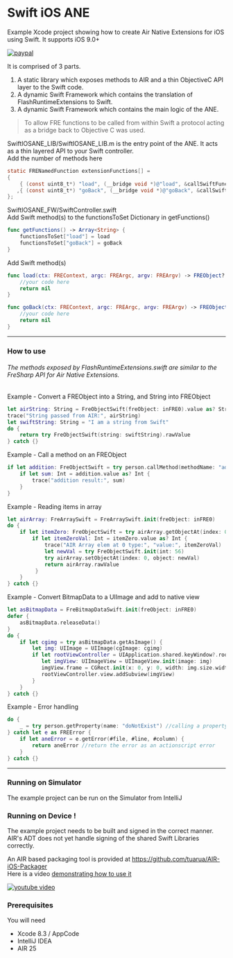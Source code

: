 # Swift iOS ANE  

Example Xcode project showing how to create Air Native Extensions for iOS using Swift.
It supports iOS 9.0+

[![paypal](https://www.paypalobjects.com/en_US/i/btn/btn_donateCC_LG.gif)](https://www.paypal.com/cgi-bin/webscr?cmd=_s-xclick&hosted_button_id=5UR2T52J633RC)

It is comprised of 3 parts.

1. A static library which exposes methods to AIR and a thin ObjectiveC API layer to the Swift code.
2. A dynamic Swift Framework which contains the translation of FlashRuntimeExtensions to Swift.
3. A dynamic Swift Framework which contains the main logic of the ANE.

> To allow FRE functions to be called from within Swift a protocol acting 
> as a bridge back to Objective C was used.

SwiftIOSANE_LIB/SwiftIOSANE_LIB.m is the entry point of the ANE. It acts as a thin layered API to your Swift controller.  
Add the number of methods here 

````objectivec
static FRENamedFunction extensionFunctions[] =
{
    { (const uint8_t*) "load", (__bridge void *)@"load", &callSwiftFunction }
   ,{ (const uint8_t*) "goBack", (__bridge void *)@"goBack", &callSwiftFunction }
};
`````


SwiftIOSANE_FW/SwiftController.swift  
Add Swift method(s) to the functionsToSet Dictionary in getFunctions()

````swift
func getFunctions() -> Array<String> {
    functionsToSet["load"] = load
    functionsToSet["goBack"] = goBack      
}
`````

Add Swift method(s)

````swift
func load(ctx: FREContext, argc: FREArgc, argv: FREArgv) -> FREObject? {
    //your code here
    return nil
}

func goBack(ctx: FREContext, argc: FREArgc, argv: FREArgv) -> FREObject? {
    //your code here
    return nil
}
`````

----------

### How to use
######  The methods exposed by FlashRuntimeExtensions.swift are similar to the FreSharp API for Air Native Extensions. 

Example - Convert a FREObject into a String, and String into FREObject

````swift
let airString: String = FreObjectSwift(freObject: inFRE0).value as? String
trace("String passed from AIR:", airString)
let swiftString: String = "I am a string from Swift"
do {
    return try FreObjectSwift(string: swiftString).rawValue
} catch {}
`````


Example - Call a method on an FREObject

````swift
if let addition: FreObjectSwift = try person.callMethod(methodName: "add", args: 100, 31) {
    if let sum: Int = addition.value as? Int {
        trace("addition result:", sum)
    }
}
`````

Example - Reading items in array
````swift
let airArray: FreArraySwift = FreArraySwift.init(freObject: inFRE0)
do {
    if let itemZero: FreObjectSwift = try airArray.getObjectAt(index: 0) {
        if let itemZeroVal: Int = itemZero.value as? Int {
            trace("AIR Array elem at 0 type:", "value:", itemZeroVal)
            let newVal = try FreObjectSwift.init(int: 56)
            try airArray.setObjectAt(index: 0, object: newVal)
            return airArray.rawValue
         }
    }
} catch {}
`````

Example - Convert BitmapData to a UIImage and add to native view
````swift
let asBitmapData = FreBitmapDataSwift.init(freObject: inFRE0)
defer {
    asBitmapData.releaseData()
}
do {
    if let cgimg = try asBitmapData.getAsImage() {
        let img: UIImage = UIImage(cgImage: cgimg)
        if let rootViewController = UIApplication.shared.keyWindow?.rootViewController {
           let imgView: UIImageView = UIImageView.init(image: img)
           imgView.frame = CGRect.init(x: 0, y: 0, width: img.size.width, height: img.size.height)
           rootViewController.view.addSubview(imgView)
        }
    }
} catch {}
`````

Example - Error handling
````swift
do {
    _ = try person.getProperty(name: "doNotExist") //calling a property that doesn't exist
} catch let e as FREError {
    if let aneError = e.getError(#file, #line, #column) {
        return aneError //return the error as an actionscript error
    }
} catch {}
`````
----------
### Running on Simulator

The example project can be run on the Simulator from IntelliJ

### Running on Device !

The example project needs to be built and signed in the correct manner.   
AIR's ADT does not yet handle signing of the shared Swift Libraries correctly.   

An AIR based packaging tool is provided at https://github.com/tuarua/AIR-iOS-Packager     
Here is a video [demonstrating how to use it](https://www.youtube.com/watch?v=H-G8WugNFQM&feature=youtu.be)       

[![youtube video](https://raw.githubusercontent.com/tuarua/WebViewANE/master/screenshots/ios-packaging.jpg)](https://www.youtube.com/watch?v=H-G8WugNFQM&feature=youtu.be)

### Prerequisites

You will need

- Xcode 8.3 / AppCode
- IntelliJ IDEA
- AIR 25
